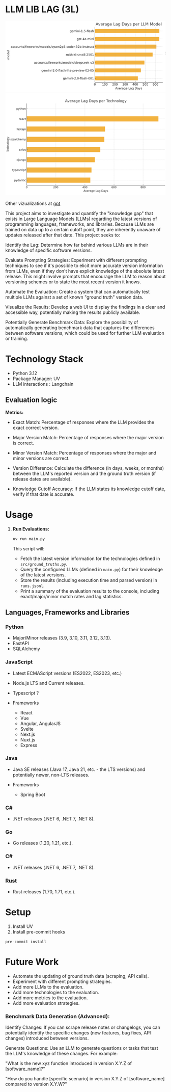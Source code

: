 # LLM LIB LAG (3L)

![Lag per LLM](./images/lag-per-llm.png)
![Lag per Software](./images/lag-per-tech.png)

Other vizualizations at [gpt](https://chatgpt.com/c/67a4ca60-f83c-8008-9ff0-e2960b09d8c1)

This project aims to investigate and quantify the "knowledge gap" that exists in Large Language Models (LLMs) regarding the latest versions of programming languages, frameworks, and libraries. Because LLMs are trained on data up to a certain cutoff point, they are inherently unaware of updates released after that date. This project seeks to:


Identify the Lag: Determine how far behind various LLMs are in their knowledge of specific software versions.

Evaluate Prompting Strategies: Experiment with different prompting techniques to see if it's possible to elicit more accurate version information from LLMs, even if they don't have explicit knowledge of the absolute latest release. This might involve prompts that encourage the LLM to reason about versioning schemes or to state the most recent version it knows.

Automate the Evaluation: Create a system that can automatically test multiple LLMs against a set of known "ground truth" version data.

Visualize the Results: Develop a web UI to display the findings in a clear and accessible way, potentially making the results publicly available.

Potentially Generate Benchmark Data: Explore the possibility of automatically generating benchmark data that captures the differences between software versions, which could be used for further LLM evaluation or training.

# Technology Stack
- Python 3.12
- Package Manager: UV
- LLM interactions : Langchain

## Evaluation logic
**Metrics:**

- Exact Match: Percentage of responses where the LLM provides the exact correct version.

- Major Version Match: Percentage of responses where the major version is correct.

- Minor Version Match: Percentage of responses where the major and minor versions are correct.

- Version Difference: Calculate the difference (in days, weeks, or months) between the LLM's reported version and the ground truth version (if release dates are available).

- Knowledge Cutoff Accuracy: If the LLM states its knowledge cutoff date, verify if that date is accurate.



# Usage

1.  **Run Evaluations:**

    ```bash
    uv run main.py
    ```

    This script will:
    *   Fetch the latest version information for the technologies defined in `src/ground_truths.py`.
    *   Query the configured LLMs (defined in `main.py`) for their knowledge of the latest versions.
    *   Store the results (including execution time and parsed version) in `runs.jsonl`.
    *   Print a summary of the evaluation results to the console, including exact/major/minor match rates and lag statistics.

## Languages, Frameworks and Libraries
### Python
- Major/Minor releases (3.9, 3.10, 3.11, 3.12, 3.13).
- FastAPI
- SQLAlchemy 

### JavaScript
- Latest ECMAScript versions (ES2022, ES2023, etc.)
- Node.js LTS and Current releases.
- Typescript ? 

- Frameworks 
    - React
    - Vue
    - Angular, AngularJS
    - Svelte
    - Next.js
    - Nuxt.js
    - Express

### Java
- Java SE releases (Java 17, Java 21, etc. - the LTS versions) and potentially newer, non-LTS releases.

- Frameworks
    - Spring Boot

### C#
- .NET releases (.NET 6, .NET 7, .NET 8).

### Go
- Go releases (1.20, 1.21, etc.).

### C#
- .NET releases (.NET 6, .NET 7, .NET 8).

### Rust
- Rust releases (1.70, 1.71, etc.).



# Setup

1. Install UV
2. Install pre-commit hooks

```
pre-commit install
```



# Future Work
-   Automate the updating of ground truth data (scraping, API calls).
-   Experiment with different prompting strategies.
-   Add more LLMs to the evaluation.
-   Add more technologies to the evaluation.
-   Add more metrics to the evaluation.
-   Add more evaluation strategies.

### Benchmark Data Generation (Advanced):

Identify Changes: If you can scrape release notes or changelogs, you can potentially identify the specific changes (new features, bug fixes, API changes) introduced between versions.

Generate Questions: Use an LLM to generate questions or tasks that test the LLM's knowledge of these changes. For example:

"What is the new xyz function introduced in version X.Y.Z of [software_name]?"

"How do you handle [specific scenario] in version X.Y.Z of [software_name] compared to version X.Y.W?"



